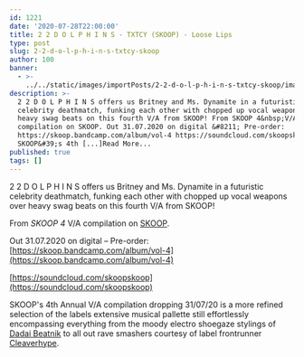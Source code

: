 ```yaml
---
id: 1221
date: '2020-07-28T22:00:00'
title: 2 2 D O L P H I N S - TXTCY (SKOOP) - Loose Lips
type: post
slug: 2-2-d-o-l-p-h-i-n-s-txtcy-skoop
author: 100
banner:
  - >-
    ../../static/images/importPosts/2-2-d-o-l-p-h-i-n-s-txtcy-skoop/image1221.jpeg
description: >-
  2 2 D O L P H I N S offers us Britney and Ms. Dynamite in a futuristic
  celebrity deathmatch, funking each other with chopped up vocal weapons over
  heavy swag beats on this fourth V/A from SKOOP! From SKOOP 4&nbsp;V/A
  compilation on SKOOP. Out 31.07.2020 on digital &#8211; Pre-order:
  https://skoop.bandcamp.com/album/vol-4 https://soundcloud.com/skoopskoop
  SKOOP&#39;s 4th [...]Read More...
published: true
tags: []
---
```

2 2 D O L P H I N S offers us Britney and Ms. Dynamite in a futuristic celebrity deathmatch, funking each other with chopped up vocal weapons over heavy swag beats on this fourth V/A from SKOOP!

From _SKOOP 4_ V/A compilation on [SKOOP](https://skoop.bandcamp.com/).

Out 31.07.2020 on digital – Pre-order: [](https://skoop.bandcamp.com/album/vol-4)[https://skoop.bandcamp.com/album/vol-4](https://skoop.bandcamp.com/album/vol-4)

[](https://soundcloud.com/skoopskoop)[https://soundcloud.com/skoopskoop](https://soundcloud.com/skoopskoop)

SKOOP's 4th Annual V/A compilation dropping 31/07/20 is a more refined selection of the labels extensive musical pallette still effortlessly encompassing everything from the moody electro shoegaze stylings of [Dadai Beatnik](https://soundcloud.com/dadai-beatnik) to all out rave smashers courtesy of label frontrunner [Cleaverhype](https://soundcloud.com/cleaverhype).